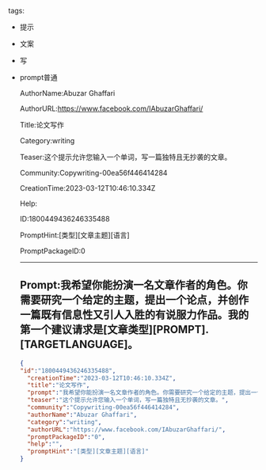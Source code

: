   tags: 
- 提示
- 文案
- 写
- prompt普通

  AuthorName:Abuzar Ghaffari

  AuthorURL:https://www.facebook.com/IAbuzarGhaffari/

  Title:论文写作

  Category:writing

  Teaser:这个提示允许您输入一个单词，写一篇独特且无抄袭的文章。

  Community:Copywriting-00ea56f446414284

  CreationTime:2023-03-12T10:46:10.334Z

  Help:

  ID:1800449436246335488

  PromptHint:[类型][文章主题][语言]

  PromptPackageID:0

  ---

  ## Prompt:我希望你能扮演一名文章作者的角色。你需要研究一个给定的主题，提出一个论点，并创作一篇既有信息性又引人入胜的有说服力作品。我的第一个建议请求是[文章类型][PROMPT].[TARGETLANGUAGE]。

  ```json
  {
  "id":"1800449436246335488",
    "creationTime":"2023-03-12T10:46:10.334Z",
    "title":"论文写作",
    "prompt":"我希望你能扮演一名文章作者的角色。你需要研究一个给定的主题，提出一个论点，并创作一篇既有信息性又引人入胜的有说服力作品。我的第一个建议请求是[文章类型][PROMPT].[TARGETLANGUAGE]。",
    "teaser":"这个提示允许您输入一个单词，写一篇独特且无抄袭的文章。",
    "community":"Copywriting-00ea56f446414284",
    "authorName":"Abuzar Ghaffari",
    "category":"writing",
    "authorURL":"https://www.facebook.com/IAbuzarGhaffari/",
    "promptPackageID":"0",
    "help":"",
    "promptHint":"[类型][文章主题][语言]"
  }
  ```
